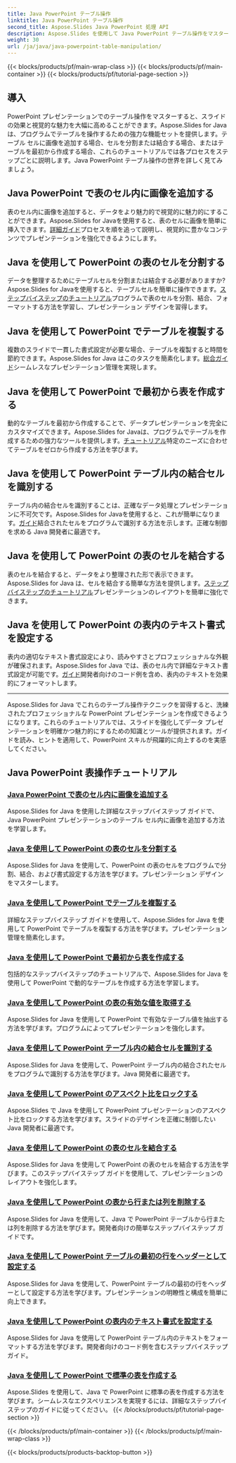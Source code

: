 ```yaml
---
title: Java PowerPoint テーブル操作
linktitle: Java PowerPoint テーブル操作
second_title: Aspose.Slides Java PowerPoint 処理 API
description: Aspose.Slides を使用して Java PowerPoint テーブル操作をマスターします。詳細なステップバイステップのチュートリアルで、画像の追加、セルの分割、テーブルの作成などを学習します。
weight: 30
url: /ja/java/java-powerpoint-table-manipulation/
---
```


{{< blocks/products/pf/main-wrap-class >}}
{{< blocks/products/pf/main-container >}}
{{< blocks/products/pf/tutorial-page-section >}}

## 導入

PowerPoint プレゼンテーションでのテーブル操作をマスターすると、スライドの効果と視覚的な魅力を大幅に高めることができます。Aspose.Slides for Java は、プログラムでテーブルを操作するための強力な機能セットを提供します。テーブル セルに画像を追加する場合、セルを分割または結合する場合、またはテーブルを最初から作成する場合、これらのチュートリアルでは各プロセスをステップごとに説明します。Java PowerPoint テーブル操作の世界を詳しく見てみましょう。

## Java PowerPoint で表のセル内に画像を追加する
表のセル内に画像を追加すると、データをより魅力的で視覚的に魅力的にすることができます。Aspose.Slides for Javaを使用すると、表のセルに画像を簡単に挿入できます。[詳細ガイド](./add-image-inside-table-cells-java-powerpoint/)プロセスを順を追って説明し、視覚的に豊かなコンテンツでプレゼンテーションを強化できるようにします。

## Java を使用して PowerPoint の表のセルを分割する
データを整理するためにテーブルセルを分割または結合する必要がありますか? Aspose.Slides for Javaを使用すると、テーブルセルを簡単に操作できます。[ステップバイステップのチュートリアル](./split-cells-powerpoint-table-java/)プログラムで表のセルを分割、結合、フォーマットする方法を学習し、プレゼンテーション デザインを習得します。

## Java を使用して PowerPoint でテーブルを複製する
複数のスライドで一貫した書式設定が必要な場合、テーブルを複製すると時間を節約できます。Aspose.Slides for Java はこのタスクを簡素化します。[総合ガイド](./clone-table-powerpoint-java/)シームレスなプレゼンテーション管理を実現します。

## Java を使用して PowerPoint で最初から表を作成する
動的なテーブルを最初から作成することで、データプレゼンテーションを完全にカスタマイズできます。Aspose.Slides for Javaは、プログラムでテーブルを作成するための強力なツールを提供します。[チュートリアル](./create-table-from-scratch-powerpoint-java/)特定のニーズに合わせてテーブルをゼロから作成する方法を学びます。

## Java を使用して PowerPoint テーブル内の結合セルを識別する
テーブル内の結合セルを識別することは、正確なデータ処理とプレゼンテーションに不可欠です。Aspose.Slides for Javaを使用すると、これが簡単になります。[ガイド](./identify-merged-cells-powerpoint-table-java/)結合されたセルをプログラムで識別する方法を示します。正確な制御を求める Java 開発者に最適です。

## Java を使用して PowerPoint の表のセルを結合する
表のセルを結合すると、データをより整理された形で表示できます。Aspose.Slides for Java は、セルを結合する簡単な方法を提供します。[ステップバイステップのチュートリアル](./merge-cells-powerpoint-table-java/)プレゼンテーションのレイアウトを簡単に強化できます。

## Java を使用して PowerPoint の表内のテキスト書式を設定する
表内の適切なテキスト書式設定により、読みやすさとプロフェッショナルな外観が確保されます。Aspose.Slides for Java では、表のセル内で詳細なテキスト書式設定が可能です。[ガイド](./set-text-formatting-inside-table-powerpoint-java/)開発者向けのコード例を含め、表内のテキストを効果的にフォーマットします。

---

Aspose.Slides for Java でこれらのテーブル操作テクニックを習得すると、洗練されたプロフェッショナルな PowerPoint プレゼンテーションを作成できるようになります。これらのチュートリアルでは、スライドを強化してデータ プレゼンテーションを明確かつ魅力的にするための知識とツールが提供されます。ガイドを読み、ヒントを適用して、PowerPoint スキルが飛躍的に向上するのを実感してください。
## Java PowerPoint 表操作チュートリアル
### [Java PowerPoint で表のセル内に画像を追加する](./add-image-inside-table-cells-java-powerpoint/)
Aspose.Slides for Java を使用した詳細なステップバイステップ ガイドで、Java PowerPoint プレゼンテーションのテーブル セル内に画像を追加する方法を学習します。
### [Java を使用して PowerPoint の表のセルを分割する](./split-cells-powerpoint-table-java/)
Aspose.Slides for Java を使用して、PowerPoint の表のセルをプログラムで分割、結合、および書式設定する方法を学びます。プレゼンテーション デザインをマスターします。
### [Java を使用して PowerPoint でテーブルを複製する](./clone-table-powerpoint-java/)
詳細なステップバイステップ ガイドを使用して、Aspose.Slides for Java を使用して PowerPoint でテーブルを複製する方法を学びます。プレゼンテーション管理を簡素化します。
### [Java を使用して PowerPoint で最初から表を作成する](./create-table-from-scratch-powerpoint-java/)
包括的なステップバイステップのチュートリアルで、Aspose.Slides for Java を使用して PowerPoint で動的なテーブルを作成する方法を学習します。
### [Java を使用して PowerPoint の表の有効な値を取得する](./get-effective-values-table-powerpoint-java/)
Aspose.Slides for Java を使用して PowerPoint で有効なテーブル値を抽出する方法を学びます。プログラムによってプレゼンテーションを強化します。
### [Java を使用して PowerPoint テーブル内の結合セルを識別する](./identify-merged-cells-powerpoint-table-java/)
Aspose.Slides for Java を使用して、PowerPoint テーブル内の結合されたセルをプログラムで識別する方法を学びます。Java 開発者に最適です。
### [Java を使用して PowerPoint のアスペクト比をロックする](./lock-aspect-ratio-powerpoint-java/)
Aspose.Slides で Java を使用して PowerPoint プレゼンテーションのアスペクト比をロックする方法を学びます。スライドのデザインを正確に制御したい Java 開発者に最適です。
### [Java を使用して PowerPoint の表のセルを結合する](./merge-cells-powerpoint-table-java/)
Aspose.Slides for Java を使用して PowerPoint の表のセルを結合する方法を学びます。このステップバイステップ ガイドを使用して、プレゼンテーションのレイアウトを強化します。
### [Java を使用して PowerPoint の表から行または列を削除する](./remove-row-column-powerpoint-table-java/)
Aspose.Slides for Java を使用して、Java で PowerPoint テーブルから行または列を削除する方法を学びます。開発者向けの簡単なステップバイステップ ガイドです。
### [Java を使用して PowerPoint テーブルの最初の行をヘッダーとして設定する](./set-first-row-header-powerpoint-table-java/)
Aspose.Slides for Java を使用して、PowerPoint テーブルの最初の行をヘッダーとして設定する方法を学びます。プレゼンテーションの明瞭性と構成を簡単に向上できます。
### [Java を使用して PowerPoint の表内のテキスト書式を設定する](./set-text-formatting-inside-table-powerpoint-java/)
Aspose.Slides for Java を使用して PowerPoint テーブル内のテキストをフォーマットする方法を学びます。開発者向けのコード例を含むステップバイステップ ガイド。
### [Java を使用して PowerPoint で標準の表を作成する](./create-standard-tables-powerpoint-java/)
Aspose.Slides を使用して、Java で PowerPoint に標準の表を作成する方法を学びます。シームレスなエクスペリエンスを実現するには、詳細なステップバイステップのガイドに従ってください。
{{< /blocks/products/pf/tutorial-page-section >}}

{{< /blocks/products/pf/main-container >}}
{{< /blocks/products/pf/main-wrap-class >}}

{{< blocks/products/products-backtop-button >}}
